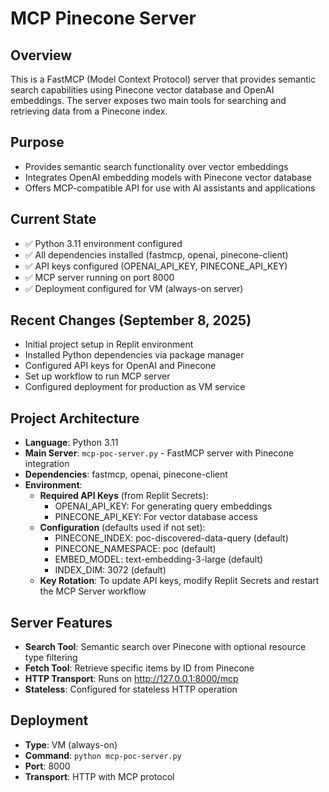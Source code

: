 # MCP Pinecone Server

## Overview
This is a FastMCP (Model Context Protocol) server that provides semantic search capabilities using Pinecone vector database and OpenAI embeddings. The server exposes two main tools for searching and retrieving data from a Pinecone index.

## Purpose
- Provides semantic search functionality over vector embeddings
- Integrates OpenAI embedding models with Pinecone vector database
- Offers MCP-compatible API for use with AI assistants and applications

## Current State
- ✅ Python 3.11 environment configured
- ✅ All dependencies installed (fastmcp, openai, pinecone-client)
- ✅ API keys configured (OPENAI_API_KEY, PINECONE_API_KEY)
- ✅ MCP server running on port 8000
- ✅ Deployment configured for VM (always-on server)

## Recent Changes (September 8, 2025)
- Initial project setup in Replit environment
- Installed Python dependencies via package manager
- Configured API keys for OpenAI and Pinecone
- Set up workflow to run MCP server
- Configured deployment for production as VM service

## Project Architecture
- **Language**: Python 3.11
- **Main Server**: `mcp-poc-server.py` - FastMCP server with Pinecone integration
- **Dependencies**: fastmcp, openai, pinecone-client
- **Environment**: 
  - **Required API Keys** (from Replit Secrets):
    - OPENAI_API_KEY: For generating query embeddings
    - PINECONE_API_KEY: For vector database access
  - **Configuration** (defaults used if not set):
    - PINECONE_INDEX: poc-discovered-data-query (default)
    - PINECONE_NAMESPACE: poc (default)
    - EMBED_MODEL: text-embedding-3-large (default)
    - INDEX_DIM: 3072 (default)
  - **Key Rotation**: To update API keys, modify Replit Secrets and restart the MCP Server workflow

## Server Features
- **Search Tool**: Semantic search over Pinecone with optional resource type filtering
- **Fetch Tool**: Retrieve specific items by ID from Pinecone
- **HTTP Transport**: Runs on http://127.0.0.1:8000/mcp
- **Stateless**: Configured for stateless HTTP operation

## Deployment
- **Type**: VM (always-on)
- **Command**: `python mcp-poc-server.py`
- **Port**: 8000
- **Transport**: HTTP with MCP protocol